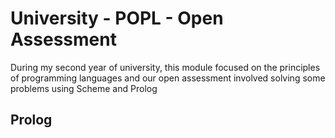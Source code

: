 # University - POPL - Open Assessment
During my second year of university, this module focused on the principles of programming languages and our open assessment involved solving some problems using Scheme and Prolog

## Prolog
